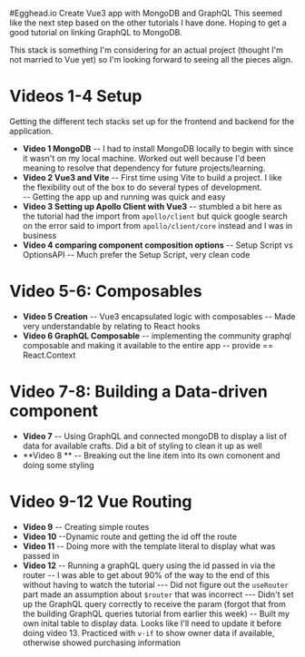 #Egghead.io Create Vue3 app with MongoDB and GraphQL
This seemed like the next step based on the other tutorials I have done. Hoping to get a good tutorial on linking GraphQL to MongoDB.

This stack is something I'm considering for an actual project (thought I'm not married to Vue yet) so I'm looking forward to seeing all the pieces align.

# Videos 1-4 Setup
Getting the different tech stacks set up for the frontend and backend for the application.

- **Video 1 MongoDB** 
  -- I had to install MongoDB locally to begin with since it wasn't on my local machine.  Worked out well because I'd been meaning to resolve that dependency for future projects/learning.
- **Video 2 Vue3 and Vite** 
  -- First time using Vite to build a project.  I like the flexibility out of the box to do several types of development.  
  -- Getting the app up and running was quick and easy
- **Video 3 Setting up Apollo Client with Vue3** 
  -- stumbled a bit here as the tutorial had the import from `apollo/client` but quick google search on the error said to import from `apollo/client/core` instead and I was in business
- **Video 4 comparing component composition options** 
  -- Setup Script vs OptionsAPI
  -- Much prefer the Setup Script, very clean code

# Video 5-6: Composables
- **Video 5 Creation** 
  -- Vue3 encapsulated logic with composables
  -- Made very understandable by relating to React hooks
- **Video 6 GraphQL Composable** 
  -- implementing the community graphql composable and making it available to the entire app
  -- provide == React.Context

# Video 7-8: Building a Data-driven component
- **Video 7** 
  -- Using GraphQL and connected mongoDB to display a list of data for available crafts.  Did a bit of styling to clean it up as well
- **Video 8 **
  -- Breaking out the line item into its own comonent and doing some styling 

# Video 9-12 Vue Routing
- **Video 9**
  -- Creating simple routes
- **Video 10**
  --Dynamic route and getting the id off the route
- **Video 11**
  -- Doing more with the template literal to display what was passed in
- **Video 12**
  -- Running a graphQL query using the id passed in via the router
  -- I was able to get about 90% of the way to the end of this without having to watch the tutorial
    --- Did not figure out the `useRouter` part made an assumption about `$router` that was incorrect
    --- Didn't set up the GraphQL query correctly to receive the param (forgot that from the building GraphQL queries tutorial from earlier this week)
  -- Built my own inital table to display data.  Looks like I'll need to update it before doing video 13.  Practiced with `v-if` to show owner data if available, otherwise showed purchasing information
